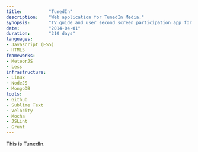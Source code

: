 ```yaml
---
title: 			"TunedIn"
description:	"Web application for TunedIn Media."
synopsis:		"TV guide and user second screen participation app for TunedIn."
date:			"2014-04-01"
duration:		"210 days"
languages: 		
- Javascript (ES5)
- HTML5
frameworks:
- MeteorJS
- Less
infrastructure:
- Linux
- NodeJS
- MongoDB
tools:
- Github
- Sublime Text
- Velocity
- Mocha
- JSLint
- Grunt
---
```


This is TunedIn.